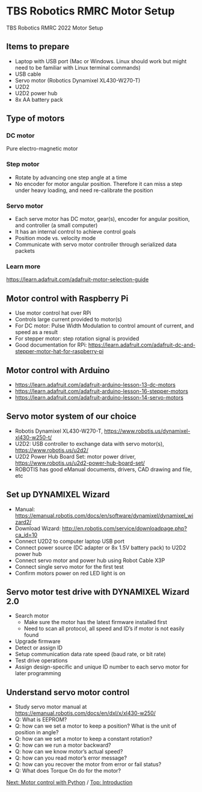 # TBS Robotics RMRC Motor Setup
TBS Robotics RMRC 2022 Motor Setup
## Items to prepare
- Laptop with USB port (Mac or Windows. Linux should work but might need to be familiar with Linux terminal commands)
- USB cable
- Servo motor (Robotics Dynamixel XL430-W270-T)
- U2D2
- U2D2 power hub
- 8x AA battery pack
## Type of motors
### DC motor
Pure electro-magnetic motor
### Step motor
- Rotate by advancing one step angle at a time
- No encoder for motor angular position. Therefore it can miss a step under heavy loading, and need re-calibrate the position
### Servo motor
- Each serve motor has DC motor, gear(s), encoder for angular position, and controller (a small computer)
- It has an internal control to achieve control goals
- Position mode vs. velocity mode
- Communicate with servo motor controller through serialized data packets
### Learn more
https://learn.adafruit.com/adafruit-motor-selection-guide
## Motor control with Raspberry Pi
- Use motor control hat over RPi
- Controls large current provided to motor(s)
- For DC motor: Pulse Width Modulation to control amount of current, and speed as a result
- For stepper motor: step rotation signal is provided
- Good documentation for RPi: https://learn.adafruit.com/adafruit-dc-and-stepper-motor-hat-for-raspberry-pi
## Motor control with Arduino
- https://learn.adafruit.com/adafruit-arduino-lesson-13-dc-motors
- https://learn.adafruit.com/adafruit-arduino-lesson-16-stepper-motors 
- https://learn.adafruit.com/adafruit-arduino-lesson-14-servo-motors
## Servo motor system of our choice
- Robotis Dynamixel XL430-W270-T, https://www.robotis.us/dynamixel-xl430-w250-t/
- U2D2: USB controller to exchange data with servo motor(s), https://www.robotis.us/u2d2/ 
- U2D2 Power Hub Board Set: motor power driver, https://www.robotis.us/u2d2-power-hub-board-set/
- ROBOTIS has good eManual documents, drivers, CAD drawing and file, etc
## Set up DYNAMIXEL Wizard
- Manual: https://emanual.robotis.com/docs/en/software/dynamixel/dynamixel_wizard2/
- Download Wizard: http://en.robotis.com/service/downloadpage.php?ca_id=10
- Connect U2D2 to computer laptop USB port
- Connect power source (DC adapter or 8x 1.5V battery pack) to U2D2 power hub
- Connect servo motor and power hub using Robot Cable X3P
- Connect single servo motor for the first test
- Confirm motors power on red LED light is on
## Servo motor test drive with DYNAMIXEL Wizard 2.0 
- Search motor
  - Make sure the motor has the latest firmware installed first
  - Need to scan all protocol, all speed and ID’s if motor is not easily found
- Upgrade firmware
- Detect or assign ID
- Setup communication data rate speed (baud rate, or bit rate)
- Test drive operations
- Assign design-specific and unique ID number to each servo motor for later programming
## Understand servo motor control
- Study servo motor manual at https://emanual.robotis.com/docs/en/dxl/x/xl430-w250/
- Q: What is EEPROM?
- Q: how can we set a motor to keep a position? What is the unit of position in angle?
- Q: how can we set a motor to keep a constant rotation?
- Q: how can we run a motor backward?
- Q: how can we know motor’s actual speed?
- Q: how can you read motor’s error message?
- Q: how can you recover the motor from error or fail status?
- Q: What does Torque On do for the motor?


[Next: Motor control with Python](https://github.com/Cinderpe1t/TBS_Robotics_Motor_Control_with_Python) / [Top: Introduction](https://github.com/Cinderpe1t/TBS_Robotics_Introduction)


